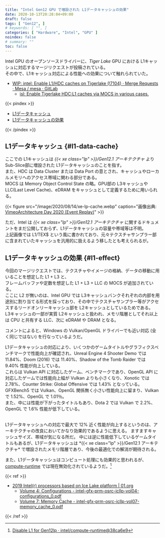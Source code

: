 ```yaml
---
title: "Intel Gen12 GPU で増設された L1データキャッシュの効果"
date: 2020-10-13T20:28:04+09:00
draft: false
tags: [ "Gen12", ]
# keywords: [ "", ]
categories: [ "Hardware", "Intel", "GPU" ]
noindex: false
# summary: ""
toc: false
---
```


Intel GPU のオープンソースドライバーに、*Tiger Lake* GPU における L1キャッシュに対応するマージリクエストが投稿されている。  
その中で、L1キャッシュ対応による性能への効果について触れられていた。  

 * [WIP: intel: Enable L1/HDC caches on Tigerlake (!7104) · Merge Requests · Mesa / mesa · GitLab](https://gitlab.freedesktop.org/mesa/mesa/-/merge_requests/7104)
   * [isl: Enable Tigerlake HDC:L1 caches via MOCS in various cases.](https://gitlab.freedesktop.org/mesa/mesa/-/merge_requests/7104/diffs?commit_id=758bc2daeb21e2972f985d199d2b162b6cacb8e0)

{{< pindex >}}

 * [L1データキャッシュ](#l1-data-cache)
 * [L1データキャッシュの効果](#l1-effect)

{{< /pindex >}}

## L1データキャッシュ {#l1-data-cache}
ここでの L1キャッシュは *{{< xe class="lp" >}}/Gen12.1 アーキテクチャ* より Sub-Slice部に増設された L1データキャッシュのことを指す。  
また、HDC は Data Cluster または Data Port の意とされ、キャッシュやローカルメモリへのアクセス帯域に関わる部分である。  
MOCS は Memory Object Control State の略。GPU部の L3キャッシュや LLC(Last Level Cache)、eDRAM をキャッシュとして定義するために用いられる。  

{{< figure src="/image/2020/08/14/xe-lp-cache.webp" caption="画像出典: [VimeoArchitecture Day 2020 (Event Replay)](https://vimeo.com/intelpr/review/447304765/179933d14f)" >}}

ただ、Intel は *{{< xe class="lp" >}}/Gen12.1 アーキテクチャ* に関するドキュメントをまだ公開しておらず、L1データキャッシュの容量や帯域等は不明。  
上記画像では L1/TEX$ という風に書かれており、元々テクスチャサンプラー部に含まれていたキャッシュを汎用的に扱えるよう移したとも考えられるが。  

## L1データキャッシュの効果 {#l1-effect}
今回のマージリクエストでは、テクスチャやイメージの格納、データの移動に用いることを想定した L1 + L3 と、  
フレームバッファや定数を想定した L1 + L3 + LLC の MOCS が追加されている。  
ここに L2 が無いのは、Intel GPU では L3キャッシュバンクそれぞれの内部を用途別に割り当てる形式を採っており、その中でテクスチャサンプラー等がアクセスするリードオンリーキャッシュ部を L2キャッシュとしているためである。  
L3キャッシュの一部が実質 L2キャッシュと扱われ、メモリ階層としてそれ以上は CPU と共有する LLC、次に eDRAM や DRAM となる。  

コメントによると、Windows の Vulkan/OpenGL ドライバーでも近い対応 (全く同じではない) を行なっているようだ。  

L1データキャッシュの対応により、いくつかのゲームタイトルやグラフィクスベンチマークで性能向上が確認され、Unreal Engine 4 Shooter Demo では 11.84%、Doom (2016) では 11.40%、Shadow of the Tomb Raider では 9.40% 性能が向上している。  
これらは Vulkan API に対応したゲーム、ベンチマークであり、OpenGL API に対応したゲームでは性能向上幅が Vulkan よりも小さくなり、Xonotic では 2.78%、Counter Strike: Global Offensive では 1.43% となっている。  
GFXBench5 では Vulkan、OpenGL 関係無く小さい性能向上に留まり、Vulkan で 1.52%、OpenGL で 1.01％。  
また、中には性能が下がったタイトルもあり、Dota 2 では Vulkan で 2.2%、OpenGL で 1.6% 性能が低下している。  

<br>
L1データキャッシュへの対応で最大で 12% 近く性能が向上するというのは、アーキテクチャの改良においてかなり効果的であるように思える。  
ますますキャッシュサイズ、帯域が気になる所だ。  
中には逆に性能低下しているゲームタイトルもあるが、L1データキャッシュは *{{< xe class="lp" >}}/Gen12.1 アーキテクチャ* で増設されたメモリ階層であり、今後の最適化での解消が期待される。  

また、L1データキャッシュはコンピュート処理にも効果的と思われるが、[compute-runtime](https://github.com/intel/compute-runtime) では現在無効化されているようだ。[^disable-l1]  

[^disable-l1]: [Disable L1 for Gen12lp · intel/compute-runtime@38ca6e9](https://github.com/intel/compute-runtime/commit/38ca6e986244fcf783dd711950b78376a85731ff)

{{< ref >}}

 * [2019 Intel(r) processors based on Ice Lake platform | 01.org](https://01.org/linuxgraphics/hardware-specification-prms/2019-intelr-processors-based-ice-lake-platform)
    * [Volume 4: Configurations - intel-gfx-prm-osrc-icllp-vol04-configurations_0.pdf](https://01.org/sites/default/files/documentation/intel-gfx-prm-osrc-icllp-vol04-configurations_0.pdf)
    * [Volume 7: Memory Cache - intel-gfx-prm-osrc-icllp-vol07-memory_cache_0.pdf](https://01.org/sites/default/files/documentation/intel-gfx-prm-osrc-icllp-vol07-memory_cache_0.pdf)


{{< /ref >}}
